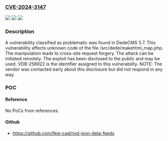 ### [CVE-2024-3147](https://cve.mitre.org/cgi-bin/cvename.cgi?name=CVE-2024-3147)
![](https://img.shields.io/static/v1?label=Product&message=DedeCMS&color=blue)
![](https://img.shields.io/static/v1?label=Version&message=%3D%205.7%20&color=brighgreen)
![](https://img.shields.io/static/v1?label=Vulnerability&message=CWE-352%20Cross-Site%20Request%20Forgery&color=brighgreen)

### Description

A vulnerability classified as problematic was found in DedeCMS 5.7. This vulnerability affects unknown code of the file /src/dede/makehtml_map.php. The manipulation leads to cross-site request forgery. The attack can be initiated remotely. The exploit has been disclosed to the public and may be used. VDB-258922 is the identifier assigned to this vulnerability. NOTE: The vendor was contacted early about this disclosure but did not respond in any way.

### POC

#### Reference
No PoCs from references.

#### Github
- https://github.com/fkie-cad/nvd-json-data-feeds

